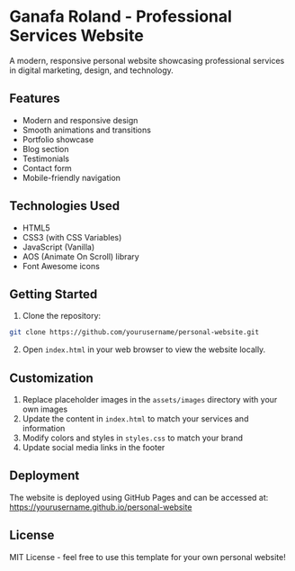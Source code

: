# Ganafa Roland - Professional Services Website

A modern, responsive personal website showcasing professional services in digital marketing, design, and technology.

## Features

- Modern and responsive design
- Smooth animations and transitions
- Portfolio showcase
- Blog section
- Testimonials
- Contact form
- Mobile-friendly navigation

## Technologies Used

- HTML5
- CSS3 (with CSS Variables)
- JavaScript (Vanilla)
- AOS (Animate On Scroll) library
- Font Awesome icons

## Getting Started

1. Clone the repository:
```bash
git clone https://github.com/yourusername/personal-website.git
```

2. Open `index.html` in your web browser to view the website locally.

## Customization

1. Replace placeholder images in the `assets/images` directory with your own images
2. Update the content in `index.html` to match your services and information
3. Modify colors and styles in `styles.css` to match your brand
4. Update social media links in the footer

## Deployment

The website is deployed using GitHub Pages and can be accessed at: https://yourusername.github.io/personal-website

## License

MIT License - feel free to use this template for your own personal website!
